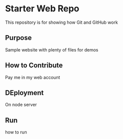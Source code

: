 # Starter Web Repo

This repository is for showing how Git and GitHub work

## Purpose

Sample website with plenty of files for demos

## How to Contribute
Pay me in my web account
## DEployment
On node server

## Run
how to run